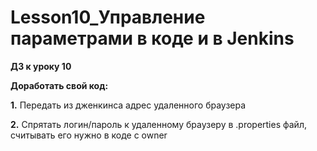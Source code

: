 # Lesson10_Управление параметрами в коде и в Jenkins

**ДЗ к уроку 10**

**Доработать свой код:**

**1.** Передать из дженкинса адрес удаленного браузера

**2.** Спрятать логин/пароль к удаленному браузеру в .properties файл, считывать его нужно в коде с owner
